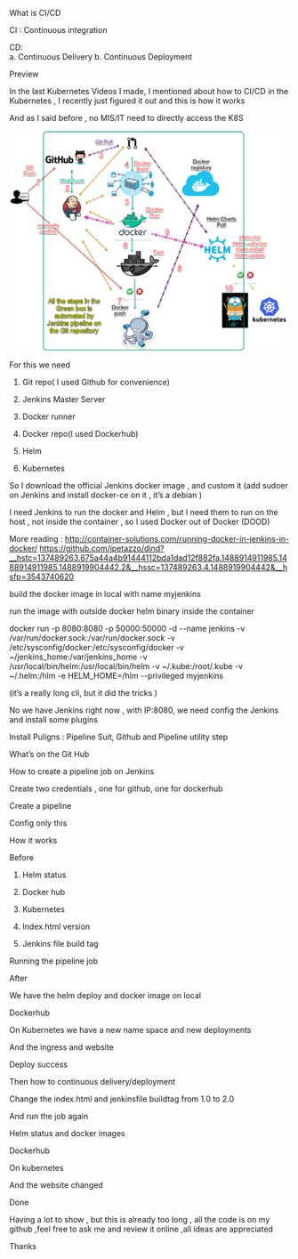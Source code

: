 What is CI/CD

CI :          Continuous integration

CD:         
a.	Continuous Delivery
b.	Continuous Deployment

Preview




In the last Kubernetes Videos I made, I mentioned about how to CI/CD in the Kubernetes , I recently just figured it out and this is how it works

And as I said before , no MIS/IT need to directly access the K8S

![Jenkins Pipeline](Jenkins/Jenkins_helm_pipeline.png)




For  this we need

1.	Git repo( I used Github for convenience)

2.	Jenkins Master Server

3.	Docker runner

4.	Docker repo(I used Dockerhub)

5.	Helm

6.	Kubernetes

So I download the official Jenkins docker image , and custom it (add sudoer on Jenkins and install docker-ce on it , it’s a debian )


I need Jenkins to run the docker and Helm , but I need them to run on the host , not inside the container , so I used Docker out of Docker (DOOD)

More reading :  http://container-solutions.com/running-docker-in-jenkins-in-docker/
                                https://github.com/jpetazzo/dind?__hstc=137489263.675a44a4b91444112bda1dad12f882fa.1488914911985.1488914911985.1488919904442.2&__hssc=137489263.4.1488919904442&__hsfp=3543740620

build the docker image in local with name myjenkins

run the image with outside docker helm binary inside the container

docker run -p 8080:8080 -p 50000:50000 -d --name jenkins -v /var/run/docker.sock:/var/run/docker.sock  -v /etc/sysconfig/docker:/etc/sysconfig/docker -v ~/jenkins_home:/var/jenkins_home -v /usr/local/bin/helm:/usr/local/bin/helm  -v ~/.kube:/root/.kube  -v ~/.helm:/hlm -e HELM_HOME=/hlm --privileged  myjenkins

(it’s a really long cli, but it did the tricks )

No we have Jenkins right now , with IP:8080, we need config the Jenkins and install some plugins




Install Puligns : Pipeline Suit, Github and Pipeline utility step






What’s on the Git Hub


How to create a pipeline job on Jenkins

Create two credentials , one for github, one for dockerhub





Create a pipeline

Config only this




How it works

Before
1.	Helm status

2.	Docker hub

3.	Kubernetes

4.	Index.html version

5.	Jenkins file build tag


Running the pipeline job






After

We have the helm deploy and docker image on local



Dockerhub


On Kubernetes we have a new name space and new deployments



And the ingress and website



Deploy success

Then how to continuous delivery/deployment

Change the index.html  and jenkinsfile buildtag from 1.0 to 2.0







And run the job again



Helm status and docker images



Dockerhub


On kubernetes



And the website changed



Done

Having a lot to show , but this is already too long , all the code is on my github ,feel free to ask me and review it online ,all ideas are appreciated

Thanks
